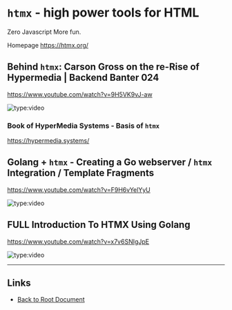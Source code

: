 # `htmx` - high power tools for HTML

Zero Javascript More fun.

Homepage <https://htmx.org/>

## Behind `htmx`: Carson Gross on the re-Rise of Hypermedia | Backend Banter 024

<https://www.youtube.com/watch?v=9H5VK9vJ-aw>

![type:video](https://www.youtube.com/embed/9H5VK9vJ-aw)

### Book of HyperMedia Systems - Basis of `htmx`

<https://hypermedia.systems/>

## Golang + `htmx` - Creating a Go webserver / `htmx` Integration / Template Fragments

<https://www.youtube.com/watch?v=F9H6vYelYyU>

![type:video](https://www.youtube.com/embed/F9H6vYelYyU)

## FULL Introduction To HTMX Using Golang

<https://www.youtube.com/watch?v=x7v6SNIgJpE>

![type:video](https://www.youtube.com/embed/x7v6SNIgJpE)


----
<!-- Footer Begins Here -->
## Links

- [Back to Root Document](../README.md)

